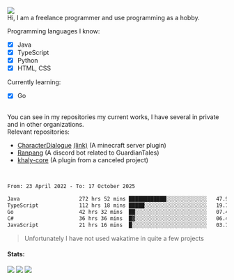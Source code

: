 ![](https://komarev.com/ghpvc/?username=iAtog&color=brightgreen) <br>
Hi, I am a freelance programmer and use programming as a hobby.<br>

Programming languages I know:
- [x] Java
- [x] TypeScript
- [x] Python
- [x] HTML, CSS

Currently learning:
- [x] Go
<br>
You can see in my repositories my current works, I have several in private and in other organizations.<br>
Relevant repositories:<br>

* [CharacterDialogue](https://github.com/iAtog/character-dialogue) [(link)](https://www.spigotmc.org/resources/95868/) (A minecraft server plugin)
* [Ranpang](https://github.com/iAtog/Ranpang) (A discord bot related to GuardianTales)
* [khaly-core](https://github.com/KhalyRPG/rpg) (A plugin from a canceled project)
<br>

<!--START_SECTION:waka-->

```txt
From: 23 April 2022 - To: 17 October 2025

Java                   272 hrs 52 mins ████████████░░░░░░░░░░░░░   47.93 %
TypeScript             112 hrs 18 mins █████░░░░░░░░░░░░░░░░░░░░   19.73 %
Go                     42 hrs 32 mins  ██░░░░░░░░░░░░░░░░░░░░░░░   07.47 %
C#                     36 hrs 36 mins  █▓░░░░░░░░░░░░░░░░░░░░░░░   06.43 %
JavaScript             21 hrs 16 mins  █░░░░░░░░░░░░░░░░░░░░░░░░   03.74 %
```

<!--END_SECTION:waka-->
> Unfortunately I have not used wakatime in quite a few projects
#### Stats:
![](https://github-profile-summary-cards.vercel.app/api/cards/profile-details?username=iAtog&theme=github_dark)
![](https://github-profile-summary-cards.vercel.app/api/cards/stats?username=iAtog&theme=github_dark)
![](https://github-profile-summary-cards.vercel.app/api/cards/repos-per-language?username=iAtog&theme=github_dark) 
